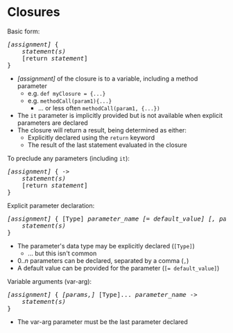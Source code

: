 # Closures

Basic form:
<pre>
<i>[assignment]</i> {
    <i>statement(s)</i>
    [return <i>statement</i>]
}
</pre>

- _[assignment]_ of the closure is to a variable, including a method parameter
	- e.g. `def myClosure = {...}`
	- e.g. `methodCall(param1){...}` 
		- ... or less often `methodCall(param1, {...})`
- The `it` parameter is implicitly provided but is not available when explicit parameters are declared
- The closure will return a result, being determined as either:
	- Explicitly declared using the `return` keyword
	- The result of the last statement evaluated in the closure 

To preclude any parameters (including `it`):
<pre>
<i>[assignment]</i> { ->
    <i>statement(s)</i>
    [return <i>statement</i>]
}
</pre>

Explicit parameter declaration:
<pre>
<i>[assignment]</i> { [Type] <i>parameter_name</i> <i>[= default_value]</i> <i>[, params</i>] ->
    <i>statement(s)</i>
}
</pre>

- The parameter's data type may be explicitly declared (`[Type]`)
	- ... but this isn't common
- 0.._n_ parameters can be declared, separated by a comma (`,`)
- A default value can be provided for the parameter (`[= default_value]`)

Variable arguments (var-arg):
<pre>
<i>[assignment]</i> { <i>[params,]</i> [Type]... <i>parameter_name</i> ->
    <i>statement(s)</i>
}
</pre>

- The var-arg parameter must be the last parameter declared
